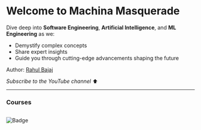 # Welcome to Machina Masquerade

Dive deep into **Software Engineering**, **Artificial Intelligence**, and **ML Engineering** as we:

- Demystify complex concepts  
- Share expert insights  
- Guide you through cutting-edge advancements shaping the future

Author: [Rahul Bajaj](https://bajajra.github.io)

<script src="https://apis.google.com/js/platform.js"></script>

<div class="g-ytsubscribe"
     data-channelid="UC0WobZh7edRPd4iD8V2wd-A"
     data-layout="full"
     data-count="default">
</div>

_Subscribe to the YouTube channel_ ⬆

---

### Courses

```{tableofcontents}
```

![Badge](https://hitscounter.dev/api/hit?url=https%3A%2F%2Fbajajra.github.io%2Fmachinamasquerade&label=Visitors&icon=clipboard-data&color=%23D70040&message=&style=for-the-badge&tz=UTC)
